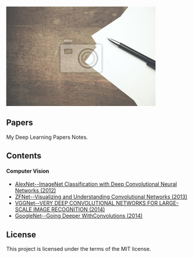 ![](https://github.com/zhaoxinlu/Papers/blob/master/Pictures/papers%20and%20pen.jpg)
## Papers
My Deep Learning Papers Notes.
## Contents
#### Computer Vision
* [AlexNet--ImageNet Classification with Deep Convolutional Neural Networks (2012)](https://github.com/zhaoxinlu/Papers/blob/master/Computer%20Vision/1%E2%80%94AlexNet%E2%80%94%E2%80%94imagenet-classification-with-deep-convolutional-neural-networks.pdf)
* [ZFNet--Visualizing and Understanding Convolutional Networks (2013)](https://github.com/zhaoxinlu/Papers/blob/master/Computer%20Vision/2%E2%80%94ZFNet-Visualizing%20and%20Understanding%20Convolutional%20Networks.pdf)
* [VGGNet--VERY DEEP CONVOLUTIONAL NETWORKS FOR LARGE-SCALE IMAGE RECOGNITION (2014)](https://github.com/zhaoxinlu/Papers/blob/master/Computer%20Vision/2%E2%80%94VGGNet%E2%80%94%E2%80%94Very%20Deep%20Convolutional%20Networks%20for%20Large-Scale%20Image%20Recognition.pdf)
* [GoogleNet--Going Deeper WithConvolutions (2014)](https://github.com/zhaoxinlu/Papers/blob/master/Computer%20Vision/4%E2%80%94GoogleNet%E2%80%94%E2%80%94Going%20Deeper%20WithConvolutions.pdf)
## License
This project is licensed under the terms of the MIT license.

